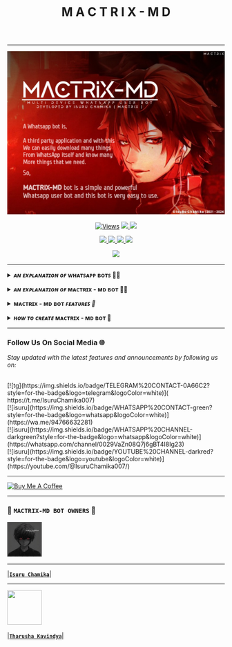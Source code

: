 # <p align="center"> M A C T R I X - M D </p>
 <p align="center">
  <a href="#"><img src="http://readme-typing-svg.herokuapp.com?color=C70039&center=true&vCenter=true&multiline=false&lines=MULTI+DEVICE+WHATSAPP+USER+BOT" alt="">
</p>

***
<p align = center>   <img src="https://raw.githubusercontent.com/IsuruBotz/IsuruData/refs/heads/main/Database/Media/MAIN-LOGO.jpg"</p>
<p align="center">

  <a href="https://github.com/IsuruChamika007/MACTRIX-MD">
    <img src="https://hits.seeyoufarm.com/api/count/incr/badge.svg?url=https%3A%2F%2Fgithub.com%2FIsuruChamika007%2FMACTRIX-MD&count_bg=%2379C83D&title_bg=%23555555&icon=gitpod.svg&icon_color=%23E7E7E7&title=Views&edge_flat=false" alt="Views"/></a>
  
  </a>
  <a href="https://github.com/IsuruChamika007/MACTRIX-MD/fork">
    <img src="https://img.shields.io/github/forks/IsuruChamika007/MACTRIX-MD?label=Forks&style=social">
    
  </a>
  <a href="https://github.com/IsuruChamika007/MACTRIX-MD/stargazers">
    <img src="https://img.shields.io/github/stars/IsuruChamika007/MACTRIX-MD?style=social">
  </a>
</p>

<p align="center">
  <a href="https://github.com/IsuruChamika007/MACTRIX-MD">
    <img src="https://img.shields.io/github/repo-size/IsuruChamika007/MACTRIX-MD?color=purple&label=Repo%20Size&style=plastic">

  </a>
  <a href="https://github.com/IsuruChamika007/MACTRIX-MD">
    <img src="https://img.shields.io/github/license/IsuruChamika007/MACTRIX-MD?color=purple&label=License&style=plastic">

  </a>
  <a href="https://github.com/IsuruChamika007/MACTRIX-MD">
    <img src="https://img.shields.io/github/languages/top/IsuruChamika007/MACTRIX-MD?color=purple&label=Javascript&style=plastic">

  </a>
  <a href="https://github.com/CyberkillersTEAM">
    <img src="https://img.shields.io/static/v1?label=Owners&message=CYBERKILLERSTEAM&color=purple&style=plastic">

  </a>
  </p>
 <p align="center">
  <a href="https://wa.me/94766632281">
    <img src="https://img.shields.io/badge/Developer-Isuru%20Chamika%20-purple&style=plastic">

  </a>
</p>
 
***

<b><details><summary>*ᴀɴ ᴇxᴘʟᴀɴᴀᴛɪᴏɴ ᴏꜰ* ᴡʜᴀᴛꜱᴀᴘᴘ ʙᴏᴛꜱ 🔮🤖</summary></b>

A **Whatsapp Bot** is a third party application and with this we can easily download many things from whatsApp itself and know many more things that we need.

</details>

<b><details><summary>*ᴀɴ ᴇxᴘʟᴀɴᴀᴛɪᴏɴ ᴏꜰ* ᴍᴀᴄᴛʀɪx - ᴍᴅ ʙᴏᴛ 🔮👾</summary></b>

**MACTRIX-MD** is a simple and powerful whatsapp user bot and this bot is very easy to use.

</details>

<b><details><summary>ᴍᴀᴄᴛʀɪx - ᴍᴅ ʙᴏᴛ *ꜰᴇᴀᴛᴜʀᴇꜱ 🌟*</summary></b>

`Not Published yet !!`

</details>

<b><details><summary>*ʜᴏᴡ ᴛᴏ ᴄʀᴇᴀᴛᴇ* ᴍᴀᴄᴛʀɪx - ᴍᴅ ʙᴏᴛ 📖</summary></b>
   
1. **You must need those things before deploy.**
 
- _Github Account_
**[![NIMAYT](https://img.shields.io/badge/HOW_TO_MAKE_GITHUB_ACCOUNT-red?style=for-the-badge&logo=youtube&logoColor=white)]([https://youtube.com/@MRNIMAOFC/](https://youtu.be/NZ6oSZfoR88?si=A4ThxQppWddcYZYD))**
    
- _Host_
    
<br>

2. **You must need to fork MACTRIX-MD repository.**
   
<a href='https://github.com/IsuruChamika007/MACTRIX-MD/fork' target="_blank"><img alt='Fork repo' src='https://img.shields.io/badge/Fork Mactrix Md Repository-black?style=for-the-badge&logo=git&logoColor=white'/></a>
    
<br>

3. **Connect to whatsapp.**
    
- _Link with your whatsappp using Scan qr code or pair code._
    
**<a href='https://professional-kitty-goutammallick516-86803e18.koyeb.app' target="_blank"><img alt='Get Session ID' src='https://img.shields.io/badge/Get Session Id Using Qr Code-black?style=for-the-badge&logo=opencv&logoColor=red'/></a>**
**<a href='https://professional-kitty-goutammallick516-86803e18.koyeb.app' target="_blank"><img alt='Get Session ID' src='https://img.shields.io/badge/Get Session Id Using Pair Code-black?style=for-the-badge&logo=opencv&logoColor=red'/></a>**
     
- _Open config.js on your forked repository. and put `SESSION_ID` and change other settings you need._
     
<br>

4. **Deploy**
     
- _You can deploy from the platforms below or your preferred platform from there._

[![isuru](https://img.shields.io/badge/mactrix_md_deploy_on_heroku-430098?style=for-the-badge&logo=heroku&logoColor=white&buttcode=1n2i3m4a)](https://heroku.com/deploy?template=https://github.com/IsuruChamika007/MACTRIX-MD)
  
[![isuru](https://img.shields.io/badge/mactrix_md_deploy_on_railway-0B0D0E?style=for-the-badge&logo=railway&logoColor=white&buttcode=1n2i3m4a)](https://railway.app?referralCode=mactrix-md)
    
[![isuru](https://img.shields.io/badge/mactrix_md_deploy_on_koyeb-0B0D0E?style=for-the-badge&logo=koyeb&logoColor=white&buttcode=1n2i3m4a)](https://koyeb.app)
   
[![isuru](https://img.shields.io/badge/mactrix_md_deploy_on_replit-F26207?style=for-the-badge&logo=replit&logoColor=white&buttcode=1n2i3m4a)](https://replit.com/)
   
[![isuru](https://img.shields.io/badge/mactrix_md_deploy_on_render-000000?style=for-the-badge&logo=render&logoColor=white&buttcode=1n2i3m4a)](https://docs.render.com/free)
     
[![isuru](https://img.shields.io/badge/mactrix_md_deploy_on_toystack-000000?style=for-the-badge&logo=render&logoColor=white&buttcode=1n2i3m4a)](https://toystack.ai)
    
<br>

[![isuru](https://img.shields.io/badge/mactrix_md_deploy_on_github_workflows-000000?style=for-the-badge&logo=github&logoColor=white&buttcode=1n2i3m4a)](https://github.com/IsuruChamika007/MACTRIX-MD/new/main?filename=.github/workflows/main.yml&workflow_template=blank)
    
<h6 align-"center">Attention! We do not take responsibility if your github account is suspended through this Deploy method, I advise you not to use this workflow deploy method in the latest github accounts, github accounts created a year or more ago have not received the risk of suspension so far, this works It will only be done for 6 hours, you need to update the code to reactivate it.</h6>
      
<br>

- **_You will need some code when deploying in Github workflows. Click the button below to get it._**
     
[![isuru](https://img.shields.io/badge/workflows_deployment_code-000000?style=for-the-badge&logo="https://i.ibb.co/pwNf08R/1713103024643.jpg")](https://github.com/IsuruChamika007/MACTRIX/tree/main/WORKFLOWS-CODE)

</details>

---

### Follow Us On Social Media 🌐

*_Stay updated with the latest features and announcements by following us on:_*

<br>
[![tg](https://img.shields.io/badge/TELEGRAM%20CONTACT-0A66C2?style=for-the-badge&logo=telegram&logoColor=white)]( https://t.me/IsuruChamika007)</br>
[![isuru](https://img.shields.io/badge/WHATSAPP%20CONTACT-green?style=for-the-badge&logo=whatsapp&logoColor=white)](https://wa.me/94766632281)</br>
[![isuru](https://img.shields.io/badge/WHATSAPP%20CHANNEL-darkgreen?style=for-the-badge&logo=whatsapp&logoColor=white)](https://whatsapp.com/channel/0029VaZn08Q7j6gBT4I8Ig23)</br>
[![isuru](https://img.shields.io/badge/YOUTUBE%20CHANNEL-darkred?style=for-the-badge&logo=youtube&logoColor=white)](https://youtube.com/@IsuruChamika007/)
</br>

***

<a href="https://buymeacoffee.com/isuruchamika007" target="_blank"><img src="https://cdn.buymeacoffee.com/buttons/v2/default-yellow.png" alt="Buy Me A Coffee" style="height: 60px !important;width: 217px !important;" ></a>

***

### 👑 **`MACTRIX-MD BOT OWNERS`** 👑


   <a href="https://github.com/IsuruChamika007/"><img src="https://raw.githubusercontent.com/IsuruBotz/IsuruData/refs/heads/main/Database/Media/IsuruChamika007.jpg" width=80 height=80></a>   

---

|**[`Isuru Chamika`](https://github.com/IsuruChamika007)**|

---

<a href="https://github.com/MrTharuwa"><img src="https://avatars.githubusercontent.com/u/91013948?v=4" width=80 height=80></a> 

|**[`Tharusha Kavindya`](https://github.com/MrTharuwa)**|
